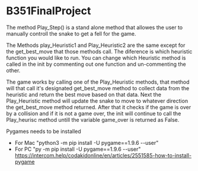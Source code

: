# B351FinalProject

The method Play_Step() is a stand alone method that allowes the user to manually controll the snake to get a fell for the game. 

The Methods play_Heuristic1 and Play_Heuristic2 are the same except for the get_best_move that those methods call. The diference is which heuristic function you would like to run. 
You can change which Heuristic method is called in the init by commenting out one function and un-commenting the other. 

The game works by calling one of the Play_Heuristic methods, that method will that call it's designated get_best_move method to collect data from the heuristic and return the best move based on that data. Next the Play_Heuristic method will update the snake to move to whatever direction the get_best_move method returned. After that it checks if the game is over by a collision and if it is not a game over, the init will continue to call the Play_heurisc method untill the variable game_over is returned as False.

Pygames needs to be installed
- For Mac "python3 -m pip install -U pygame==1.9.6 --user"
- For PC "py -m pip install -U pygame==1.9.6 --user"
https://intercom.help/codakidonline/en/articles/2551585-how-to-install-pygame
